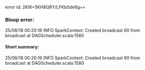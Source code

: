 error id: 2KI8+5KH8QRY/LFKb5de6g==
### Bloop error:

25/06/18 00:20:16 INFO SparkContext: Created broadcast 60 from broadcast at DAGScheduler.scala:1580
#### Short summary: 

25/06/18 00:20:16 INFO SparkContext: Created broadcast 60 from broadcast at DAGScheduler.scala:1580